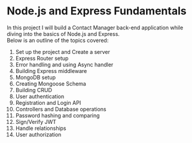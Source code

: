 # Node.js and Express Fundamentals

In this project I will build a Contact Manager back-end application while diving into the basics of Node.js and Express.  
Below is an outline of the topics covered:
1) Set up the project and Create a server
2) Express Router setup
3) Error handling and using Async handler
4) Building Express middleware
5) MongoDB setup
6) Creating Mongoose Schema
7) Building CRUD
8) User authentication
9) Registration and Login API
10) Controllers and Database operations
11) Password hashing and comparing
12) Sign/Verify JWT
13) Handle relationships
14) User authorization
